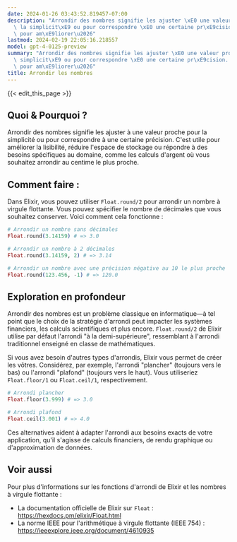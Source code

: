 ```yaml
---
date: 2024-01-26 03:43:52.819457-07:00
description: "Arrondir des nombres signifie les ajuster \xE0 une valeur proche pour\
  \ la simplicit\xE9 ou pour correspondre \xE0 une certaine pr\xE9cision. C'est utile\
  \ pour am\xE9liorer\u2026"
lastmod: 2024-02-19 22:05:16.218557
model: gpt-4-0125-preview
summary: "Arrondir des nombres signifie les ajuster \xE0 une valeur proche pour la\
  \ simplicit\xE9 ou pour correspondre \xE0 une certaine pr\xE9cision. C'est utile\
  \ pour am\xE9liorer\u2026"
title: Arrondir les nombres
---
```


{{< edit_this_page >}}

## Quoi & Pourquoi ?
Arrondir des nombres signifie les ajuster à une valeur proche pour la simplicité ou pour correspondre à une certaine précision. C'est utile pour améliorer la lisibilité, réduire l'espace de stockage ou répondre à des besoins spécifiques au domaine, comme les calculs d'argent où vous souhaitez arrondir au centime le plus proche.

## Comment faire :
Dans Elixir, vous pouvez utiliser `Float.round/2` pour arrondir un nombre à virgule flottante. Vous pouvez spécifier le nombre de décimales que vous souhaitez conserver. Voici comment cela fonctionne :

```elixir
# Arrondir un nombre sans décimales
Float.round(3.14159) # => 3.0

# Arrondir un nombre à 2 décimales
Float.round(3.14159, 2) # => 3.14

# Arrondir un nombre avec une précision négative au 10 le plus proche
Float.round(123.456, -1) # => 120.0
```

## Exploration en profondeur
Arrondir des nombres est un problème classique en informatique—à tel point que le choix de la stratégie d'arrondi peut impacter les systèmes financiers, les calculs scientifiques et plus encore. `Float.round/2` de Elixir utilise par défaut l'arrondi "à la demi-supérieure", ressemblant à l'arrondi traditionnel enseigné en classe de mathématiques.

Si vous avez besoin d'autres types d'arrondis, Elixir vous permet de créer les vôtres. Considérez, par exemple, l'arrondi "plancher" (toujours vers le bas) ou l'arrondi "plafond" (toujours vers le haut). Vous utiliseriez `Float.floor/1` ou `Float.ceil/1`, respectivement.

```elixir
# Arrondi plancher
Float.floor(3.999) # => 3.0

# Arrondi plafond
Float.ceil(3.001) # => 4.0
```

Ces alternatives aident à adapter l'arrondi aux besoins exacts de votre application, qu'il s'agisse de calculs financiers, de rendu graphique ou d'approximation de données.

## Voir aussi
Pour plus d'informations sur les fonctions d'arrondi de Elixir et les nombres à virgule flottante :

- La documentation officielle de Elixir sur `Float` : https://hexdocs.pm/elixir/Float.html
- La norme IEEE pour l'arithmétique à virgule flottante (IEEE 754) : https://ieeexplore.ieee.org/document/4610935
